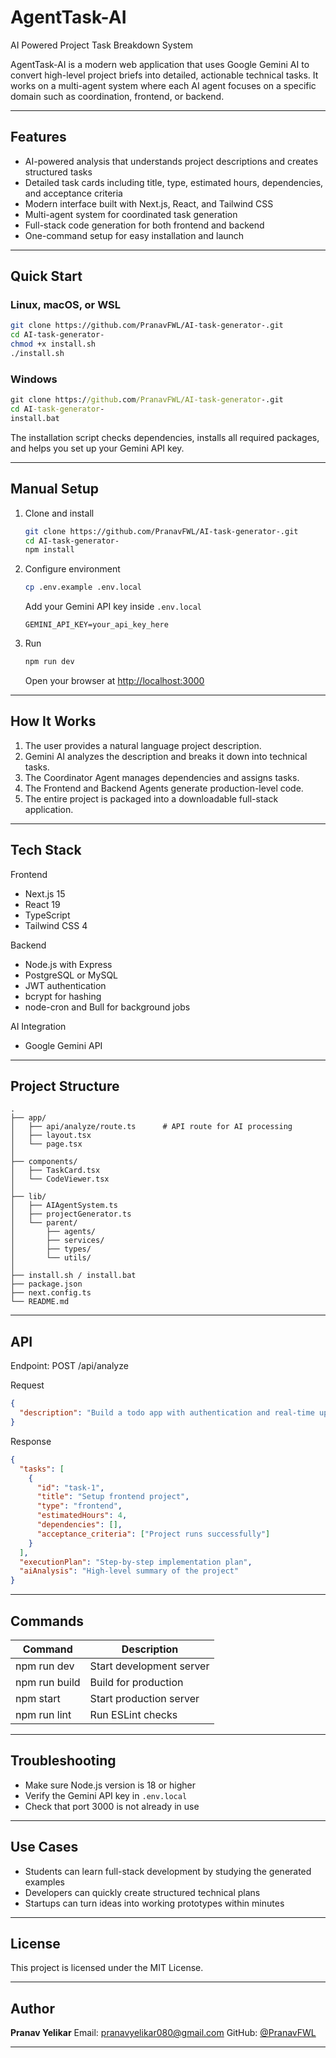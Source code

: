# AgentTask-AI

AI Powered Project Task Breakdown System

AgentTask-AI is a modern web application that uses Google Gemini AI to convert high-level project briefs into detailed, actionable technical tasks. It works on a multi-agent system where each AI agent focuses on a specific domain such as coordination, frontend, or backend.

---

## Features

* AI-powered analysis that understands project descriptions and creates structured tasks
* Detailed task cards including title, type, estimated hours, dependencies, and acceptance criteria
* Modern interface built with Next.js, React, and Tailwind CSS
* Multi-agent system for coordinated task generation
* Full-stack code generation for both frontend and backend
* One-command setup for easy installation and launch

---

## Quick Start

### Linux, macOS, or WSL

```bash
git clone https://github.com/PranavFWL/AI-task-generator-.git
cd AI-task-generator-
chmod +x install.sh
./install.sh
```

### Windows

```cmd
git clone https://github.com/PranavFWL/AI-task-generator-.git
cd AI-task-generator-
install.bat
```

The installation script checks dependencies, installs all required packages, and helps you set up your Gemini API key.

---

## Manual Setup

1. Clone and install

   ```bash
   git clone https://github.com/PranavFWL/AI-task-generator-.git
   cd AI-task-generator-
   npm install
   ```

2. Configure environment

   ```bash
   cp .env.example .env.local
   ```

   Add your Gemini API key inside `.env.local`

   ```
   GEMINI_API_KEY=your_api_key_here
   ```

3. Run

   ```bash
   npm run dev
   ```

   Open your browser at [http://localhost:3000](http://localhost:3000)

---

## How It Works

1. The user provides a natural language project description.
2. Gemini AI analyzes the description and breaks it down into technical tasks.
3. The Coordinator Agent manages dependencies and assigns tasks.
4. The Frontend and Backend Agents generate production-level code.
5. The entire project is packaged into a downloadable full-stack application.

---

## Tech Stack

Frontend

* Next.js 15
* React 19
* TypeScript
* Tailwind CSS 4

Backend

* Node.js with Express
* PostgreSQL or MySQL
* JWT authentication
* bcrypt for hashing
* node-cron and Bull for background jobs

AI Integration

* Google Gemini API

---

## Project Structure

```
.
├── app/
│   ├── api/analyze/route.ts      # API route for AI processing
│   ├── layout.tsx
│   └── page.tsx
│
├── components/
│   ├── TaskCard.tsx
│   └── CodeViewer.tsx
│
├── lib/
│   ├── AIAgentSystem.ts
│   ├── projectGenerator.ts
│   └── parent/
│       ├── agents/
│       ├── services/
│       ├── types/
│       └── utils/
│
├── install.sh / install.bat
├── package.json
├── next.config.ts
└── README.md
```

---

## API

Endpoint: POST /api/analyze

Request

```json
{
  "description": "Build a todo app with authentication and real-time updates"
}
```

Response

```json
{
  "tasks": [
    {
      "id": "task-1",
      "title": "Setup frontend project",
      "type": "frontend",
      "estimatedHours": 4,
      "dependencies": [],
      "acceptance_criteria": ["Project runs successfully"]
    }
  ],
  "executionPlan": "Step-by-step implementation plan",
  "aiAnalysis": "High-level summary of the project"
}
```

---

## Commands

| Command       | Description              |
| ------------- | ------------------------ |
| npm run dev   | Start development server |
| npm run build | Build for production     |
| npm start     | Start production server  |
| npm run lint  | Run ESLint checks        |

---

## Troubleshooting

* Make sure Node.js version is 18 or higher
* Verify the Gemini API key in `.env.local`
* Check that port 3000 is not already in use

---

## Use Cases

* Students can learn full-stack development by studying the generated examples
* Developers can quickly create structured technical plans
* Startups can turn ideas into working prototypes within minutes

---

## License

This project is licensed under the MIT License.

---

## Author

**Pranav Yelikar**
Email: [pranavyelikar080@gmail.com](mailto:pranavyelikar080@gmail.com)
GitHub: [@PranavFWL](https://github.com/PranavFWL)

---

